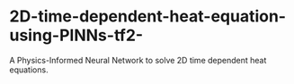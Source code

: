 # 2D-time-dependent-heat-equation-using-PINNs-tf2-
A Physics-Informed Neural Network to solve 2D time dependent heat equations.
